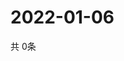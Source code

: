 # 2022-01-06
  共 0条

  <!-- BEGIN -->
  <!-- 最后更新时间Thu Jan 06 2022 15:04:00 GMT+0000 (Coordinated Universal Time) -->
  
  <!-- END -->
  
  